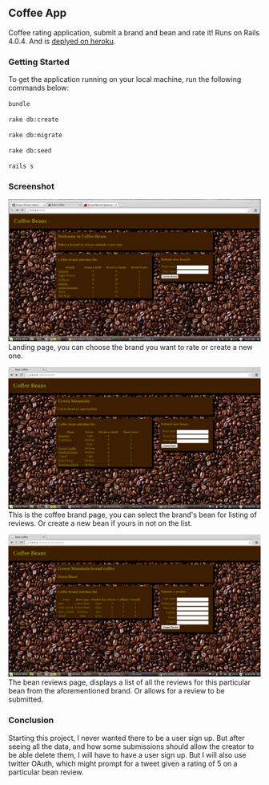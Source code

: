 ## Coffee App

Coffee rating application, submit a brand and bean and rate it! Runs on Rails 4.0.4. And is [deplyed on heroku](http://coffeerankings.herokuapp.com/).

### Getting Started

To get the application running on your local machine, run the following commands below:

`bundle`

`rake db:create`

`rake db:migrate`

`rake db:seed`

`rails s`

### Screenshot

![Landing Page](https://raw.githubusercontent.com/Carpk/coffee_app/master/app/assets/images/Screenshot%20from%202014-04-13%2009:31:55.png)
Landing page, you can choose the brand you want to rate or create a new one.

![Brand Page](https://raw.githubusercontent.com/Carpk/coffee_app/master/app/assets/images/Screenshot%20from%202014-04-09%2016:40:35.png)
This is the coffee brand page, you can select the brand's bean for listing of reviews. Or create a new bean if yours in not on the list.

![Reviews Page](https://raw.githubusercontent.com/Carpk/coffee_app/master/app/assets/images/Screenshot%20from%202014-04-09%2016:40:41.png)
The bean reviews page, displays a list of all the reviews for this particular bean from the aforementioned brand. Or allows for a review to be submitted.

### Conclusion

Starting this project, I never wanted there to be a user sign up. But after seeing all the data, and how some submissions should allow the creator to be able delete them, I will have to have a user sign up. But I will also use twitter OAuth, which might prompt for a tweet given a rating of 5 on a particular bean review.